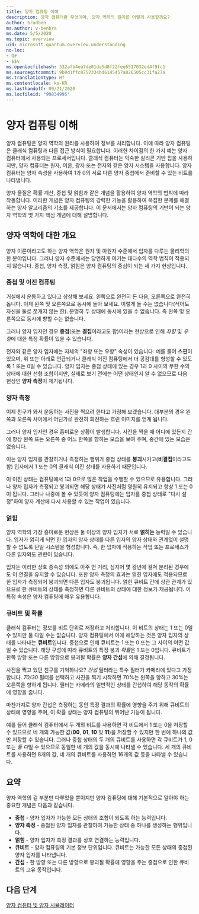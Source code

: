 ```yaml
---
title: 양자 컴퓨팅 이해
description: 양자 컴퓨터란 무엇이며, 양자 역학의 원리를 어떻게 사용할까요?
author: bradben
ms.author: v-benbra
ms.date: 5/5/2020
ms.topic: overview
uid: microsoft.quantum.overview.understanding
no-loc:
- Q#
- $$v
ms.openlocfilehash: 332afb4ea7de01da5d8f22fee6517032ed4f9fc1
ms.sourcegitcommit: 9b0d1ffc8752334bd6145457a826505cc31fa27a
ms.translationtype: HT
ms.contentlocale: ko-KR
ms.lasthandoff: 09/21/2020
ms.locfileid: "90834995"
---
```

# <a name="understanding-quantum-computing"></a>양자 컴퓨팅 이해

양자 컴퓨팅은 양자 역학의 원리를 사용하여 정보를 처리합니다. 이에 따라 양자 컴퓨팅은 클래식 컴퓨팅과 다른 접근 방식이 필요합니다. 이러한 차이점의 한 가지 예는 양자 컴퓨터에서 사용되는 프로세서입니다. 클래식 컴퓨터는 익숙한 실리콘 기반 칩을 사용하지만, 양자 컴퓨터는 원자, 이온, 광자 또는 전자와 같은 양자 시스템을 사용합니다. 양자 컴퓨터는 양자 속성을 사용하여 1과 0의 서로 다른 양자 중첩에서 준비할 수 있는 비트를 나타냅니다.  

양자 물질은 확률 계산, 중첩 및 얽힘과 같은 개념을 활용하여 양자 역학의 법칙에 따라 작동합니다. 이러한 개념은 양자 컴퓨팅의 강력한 기능을 활용하여 복잡한 문제를 해결하는 양자 알고리즘의 기초를 제공합니다. 이 문서에서는 양자 컴퓨팅의 기반이 되는 양자 역학의 몇 가지 핵심 개념에 대해 설명합니다.

## <a name="a-birds-eye-view-of-quantum-mechanics"></a>양자 역학에 대한 개요

양자 이론이라고도 하는 양자 역학은 원자 및 아원자 수준에서 입자를 다루는 물리학의 한 분야입니다. 그러나 양자 수준에서는 당연하게 여기는 대다수의 역학 법칙이 적용되지 않습니다. 중첩, 양자 측정, 얽힘은 양자 컴퓨팅의 중심이 되는 세 가지 현상입니다.  

### <a name="superposition-vs-binary-computing"></a>중첩 및 이진 컴퓨팅

거실에서 운동하고 있다고 상상해 보세요. 왼쪽으로 완전히 돈 다음, 오른쪽으로 완전히 돕니다. 이제 왼쪽 및 오른쪽으로 동시에 돌아 보세요. 이렇게 돌 수는 없습니다(적어도 자신을 둘로 쪼개지 않는 한).  분명히 두 상태에 동시에 있을 수 없습니다. 즉 왼쪽 및 오른쪽으로 동시에 향할 수는 없습니다.

그러나 양자 입자인 경우 **중첩**(또는 **결집**이라고도 함)이라는 현상으로 인해 *좌향* 및 *우향*에 대한 특정 확률이 있을 수 있습니다.

전자와 같은 양자 입자에는 자체의 "좌향 또는 우향" 속성이 있습니다. 예를 들어 **스핀**이 있으며, 위 또는 아래로 언급되거나 클래식 이진 컴퓨팅에서 더 공감대를 형성할 수 있도록 1 또는 0일 수 있습니다. 양자 입자는 중첩 상태에 있는 경우 1과 0 사이의 무한 수의 상태에 대한 선형 조합이지만, 실제로 보기 전에는 어떤 상태인지 알 수 없으므로 다음 현상인 **양자 측정**이 제기됩니다.

### <a name="quantum-measurement"></a>양자 측정

이제 친구가 와서 운동하는 사진을 찍으려 한다고 가정해 보겠습니다. 대부분의 경우 왼쪽과 오른쪽 사이에서 어딘가로 완전히 회전하는 흐린 이미지를 얻게 됩니다.

그러나 양자 입자인 경우 흥미로운 상황이 발생합니다. 사진을 찍을 때 어디에 있든지 간에 항상 왼쪽 또는 오른쪽 중 어느 한쪽을 향하는 모습을 보여 주며, 중간에 있는 모습은 없습니다.

이는 양자 입자를 관찰하거나 측정하는 행위가 중첩 상태를 **붕괴**시키고(**비결집**이라고도 함) 입자에서 1 또는 0의 클래식 이진 상태를 사용하기 때문입니다.

이 이진 상태는 컴퓨팅에서 1과 0으로 많은 작업을 수행할 수 있으므로 유용합니다. 그러나 양자 입자가 측정되고 붕괴되면 해당 상태가 사진처럼 영원히 유지되고 항상 1 또는 0이 됩니다. 그러나 나중에 볼 수 있듯이 양자 컴퓨팅에는 입자를 중첩 상태로 "다시 설정"하여 양자 계산에 다시 사용할 수 있는 작업이 있습니다.

### <a name="entanglement"></a>얽힘

양자 역학의 가장 흥미로운 현상은 둘 이상의 양자 입자가 서로 **얽히는** 능력일 수 있습니다. 입자가 얽히게 되면 한 입자의 양자 상태를 다른 입자의 양자 상태와 관계없이 설명할 수 없도록 단일 시스템을 형성합니다. 즉, 한 입자에 적용하는 작업 또는 프로세스가 다른 입자와도 관련이 있습니다.

입자는 이러한 상호 종속성 외에도 아주 먼 거리, 심지어 몇 광년에 걸쳐 분리된 경우에도 이 연결을 유지할 수 있습니다. 또한 양자 측정의 효과는 얽힌 입자에도 적용되므로 한 입자가 측정되어 붕괴되면 다른 입자도 붕괴됩니다. 얽힌 큐비트 간에 상관 관계가 있으므로 한 큐비트의 상태를 측정하면 다른 큐비트의 상태에 대한 정보가 제공됩니다. 이 특정 속성은 양자 컴퓨팅에 매우 유용합니다.

### <a name="qubits-and-probability"></a>큐비트 및 확률

클래식 컴퓨터는 정보를 비트 단위로 저장하고 처리합니다. 이 비트의 상태는 1 또는 0일 수 있지만 둘 다일 수는 없습니다. 양자 컴퓨팅에서 이에 해당하는 것은 양자 입자의 상태를 나타내는 **큐비트**입니다. 중첩으로 인해 큐비트는 1 또는 0 또는 그 사이의 어떤 값일 수 있습니다. 해당 구성에 따라 큐비트의 특정 붕괴 *확률*은 1 또는 0입니다. 큐비트가 한쪽 방향 또는 다른 방향으로 붕괴될 확률은 **양자 간섭**에 의해 결정됩니다. 

사진을 찍고 있던 친구를 기억하나요? *간섭* 필터라는 특수 필터가 카메라에 있다고 가정합니다. *70/30* 필터를 선택하고 사진을 찍기 시작하면 70%는 왼쪽을 향하고 30%는 오른쪽을 향하게 됩니다. 필터는 카메라의 일반적인 상태를 간섭하여 해당 동작의 확률에 영향을 줍니다.

마찬가지로 양자 간섭은 측정하는 동안 특정 결과의 확률에 영향을 주기 위해 큐비트의 상태에 영향을 주며, 이 확률 상태는 양자 컴퓨팅의 뛰어난 기능이 됩니다.

예를 들어 클래식 컴퓨터에서 두 개의 비트를 사용하면 각 비트에서 1 또는 0을 저장할 수 있으므로 네 개의 가능한 값(**00**, **01**, **10** 및 **11**)을 저장할 수 있지만 한 번에 하나의 값만 저장할 수 있습니다. 그러나 중첩 상태의 두 개의 큐비트를 사용하면 각 큐비트가 1, 0 또는 *둘 다*일 수 있으므로 동일한 네 개의 값을 동시에 나타낼 수 있습니다. 세 개의 큐비트를 사용하면 8개의 값, 네 개의 큐비트를 사용하면 16개의 값 등을 나타낼 수 있습니다.

## <a name="summary"></a>요약

양자 역학의 겉 부분만 다루었을 뿐이지만 양자 컴퓨팅에 대해 기본적으로 알아야 하는 중요한 개념은 다음과 같습니다.

- **중첩** - 양자 입자가 가능한 모든 상태의 조합이 되도록 하는 능력입니다.
- **양자 측정** - 중첩된 양자 입자를 관찰하여 가능한 상태 중 하나를 생성하는 행위입니다.
- **얽힘** - 양자 입자가 측정 결과를 상호 연결하는 능력입니다.
- **큐비트** - 양자 컴퓨팅의 기본 정보 단위입니다. 큐비트는 가능한 모든 상태의 중첩된 양자 입자를 나타냅니다.
- **간섭** - 한 방향 또는 다른 방향으로 붕괴될 확률에 영향을 주는 중첩으로 인한 큐비트의 고유 동작입니다.

## <a name="next-steps"></a>다음 단계

[양자 컴퓨터 및 양자 시뮬레이터](xref:microsoft.quantum.overview.simulators)
